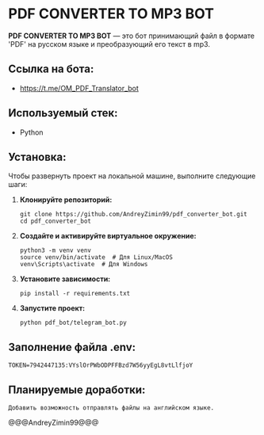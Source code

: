 #  PDF CONVERTER TO MP3 BOT

**PDF CONVERTER TO MP3 BOT** — это бот принимающий файл  в формате 'PDF' на русском языке и преобразующий его текст в mp3.

## Ссылка на бота:

   - https://t.me/OM_PDF_Translator_bot

## Используемый стек:

   - Python

## Установка:

Чтобы развернуть проект на локальной машине, выполните следующие шаги:

1. **Клонируйте репозиторий:**
   ```
   git clone https://github.com/AndreyZimin99/pdf_converter_bot.git
   cd pdf_converter_bot
   ```

2. **Создайте и активируйте виртуальное окружение:**
   ```
   python3 -m venv venv
   source venv/bin/activate  # Для Linux/MacOS
   venv\Scripts\activate  # Для Windows
   ```

3. **Установите зависимости:**
   ```
   pip install -r requirements.txt
   ```

4. **Запустите проект:**
   ```
   python pdf_bot/telegram_bot.py
   ```

## Заполнение файла .env:
   ```
   TOKEN=7942447135:VYslOrPWbODPFFBzd7W56yyEgL8vtLlfjoY
   ```

## Планируемые доработки:
   ```
   Добавить возможность отправлять файлы на английском языке.
   ```

@@@AndreyZimin99@@@
